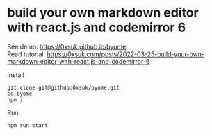 # build your own markdown editor with react.js and codemirror 6

See demo: https://0xsuk.github.io/byome  
Read tutorial: https://0xsuk.com/posts/2022-03-25-build-your-own-markdown-editor-with-react.js-and-codemirror-6  

Install

```
git clone git@github:0xsuk/byome.git
cd byome
npm i
```

Run

```
npm run start
```
